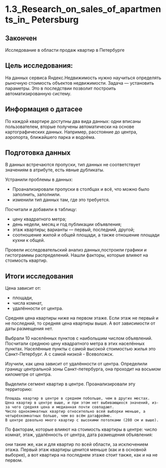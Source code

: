 # 1.3_Research_on_sales_of_apartments_in_ Petersburg

## Закончен 

Исследование в области продаж квартир в Петербурге

## Цель исследования:

На данных сервиса Яндекс.Недвижимость нужно научиться определять рыночную стоимость объектов недвижимости. Задача — установить параметры. Это в последствии позволит построить автоматизированную систему.


## Информация о датасее

По каждой квартире доступны два вида данных: одни вписаны пользователем, вторые получены автоматически на основе картографических данных. Например, расстояние до центра, аэропорта, ближайшего парка и водоёма. 

## Подготовка данных

В данных встречаются пропуски, тип данных не соответствует значениям в атрибуте, есть явные дубликаты.
 
Устранили проблемы в данных:
- Проанализировали пропуски в столбцах и всё, что можно было заполнить, заполнили.
- изменили тип данных там, где это требуется.


Посчитали и добавили в таблицу:
- цену квадратного метра;
- день недели, месяц и год публикации объявления;
- этаж квартиры; варианты — первый, последний, другой;
- соотношение жилой и общей площади, а также отношение площади кухни к общей.

Провели исследовательский анализ данных,построили графики и гистограммы распределений. Нашли факторы, которые влияют на стоимость квартир.



## Итоги исследования

Цена зависит от:

   - площади,
   - числа комнат,
   - удалённости от центра.

Средняя цена квартиры ниже на первом этаже. Если этаж не первый и не последний, то средняя цена квартиры выше. А вот зависимости от даты размещения нет.

Выбрали 10 населённых пунктов с наибольшим числом объявлений. Посчитали среднюю цену квадратного метра в этих населённых пунктах. Населённые пункты с самой высокой стоимостью жилья это Санкт-Петербург. А с самой низкой - Всеволожск.

Изучили, как цена зависит от удалённости от центра. Определили границу центральной зоны Санкт-петербурга, она проходит на восьмом километре от центра.

Выделили сегмент квартир в центре. Проанализировали эту территорию:

    Площадь квартир в центре в среднем побольше, чем в других местах.
    Цена квартир в центре выше, и при этом нет выбивающихся значений, из-за чего средняя цена и медианная почти совпадают.
    Число однокомнатных квартир относительно всей выборки меньше, а четырёхкомнатных больше, чем во всём датафрейме.
    В центре довольно много квартир с высокими потолками (280 см и выше).

По факторам, которые влияют на стоимость квартиры в центре: число комнат, этаж, удалённость от центра, дата размещения объявления:

они такие же, как и для квартир по всей области, за исключением этажа. Первый этаж квартиры ценится меньше (как и в основной выборке), а вот квартира на последнем этаже стоит также, как и на не первом.
